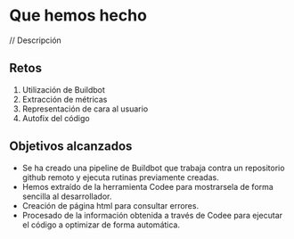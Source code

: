 # Que hemos hecho

// Descripción

## Retos

1. Utilización de Buildbot
2. Extracción de métricas
3. Representación de cara al usuario
4. Autofix del código

## Objetivos alcanzados

* Se ha creado una pipeline de Buildbot que trabaja contra un repositorio github remoto y ejecuta rutinas previamente creadas.
* Hemos extraído de la herramienta Codee para mostrarsela de forma sencilla al desarrollador.
* Creación de página html para consultar errores.
* Procesado de la información obtenida a través de Codee para ejecutar el código a optimizar de forma automática.